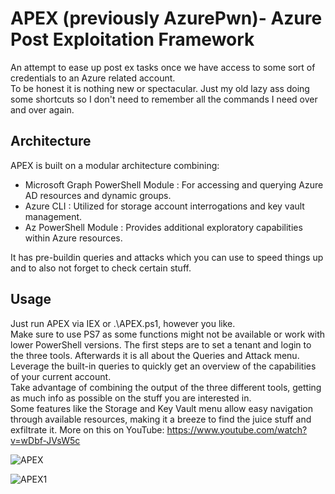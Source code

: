 # APEX (previously AzurePwn)- Azure Post Exploitation Framework  

An attempt to ease up post ex tasks once we have access to some sort of credentials to an Azure related account.  
To be honest it is nothing new or spectacular. Just my old lazy ass doing some shortcuts so I don't need to remember all the commands I need over and over again.

## Architecture  
APEX is built on a modular architecture combining:  
- Microsoft Graph PowerShell Module : For accessing and querying Azure AD resources and dynamic groups.  
- Azure CLI : Utilized for storage account interrogations and key vault management.  
- Az PowerShell Module : Provides additional exploratory capabilities within Azure resources.  

It has pre-buildin queries and attacks which you can use to speed things up and to also not forget to check certain stuff.

## Usage
Just run APEX via IEX or .\APEX.ps1, however you like.  
Make sure to use PS7 as some functions might not be available or work with lower PowerShell versions.
The first steps are to set a tenant and login to the three tools.
Afterwards it is all about the Queries and Attack menu.  
Leverage the built-in queries to quickly get an overview of the capabilities of your current account.  
Take advantage of combining the output of the three different tools, getting as much info as possible on the stuff you are interested in.  
Some features like the Storage and Key Vault menu allow easy navigation through available resources, making it a breeze to find the juice stuff and exfiltrate it.
More on this on YouTube: https://www.youtube.com/watch?v=wDbf-JVsW5c

![APEX](https://github.com/user-attachments/assets/ec80621d-93e2-42d7-8714-6ee02c01dfa5)

![APEX1](https://github.com/user-attachments/assets/c16d1399-a7cf-4888-9ff0-37529a2218d3)
